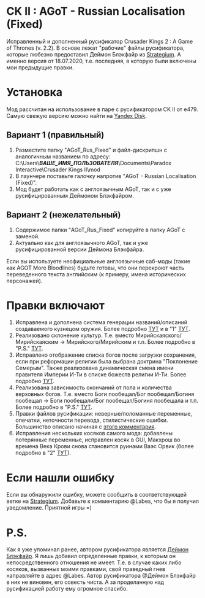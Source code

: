 # CK II : AGoT - Russian Localisation (Fixed)
Исправленный и дополненный русификатор Crusader Kings 2 : A Game of Thrones (v. 2.2). В основе лежат "рабочие" файлы русификатора, которые любезно предоставил Деймон Блэкфайр из [Strategium](https://www.strategium.ru/forum/topic/32987-rusifikatsiya-moda-«a-game-of-thrones»/). А именно версия от 18.07.2020, т.е. последняя, в которую были включены мои предыдущие правки.
# Установка
Мод рассчитан на использование в паре с русификатором CK II от e479. Самую свежую версию можно найти на [Yandex Disk](https://yadi.sk/d/_53z7PyCchlEWQ).
## Вариант 1 (правильный)
1) Разместите папку "AGoT_Rus_Fixed" и файл-дискрипшн с аналогичным названием по адресу: C:\Users\\***ВАШЕ_ИМЯ_ПОЛЬЗОВАТЕЛЯ***\\Documents\Paradox Interactive\Crusader Kings II\mod
2) В лаунчере поставьте галочку напротив "AGoT - Russian Localisation (Fixed)".
3) Мод будет работать как с англоязычным AGoT, так и с уже русифицированным Деймоном Блэкфайром.
## Вариант 2 (нежелательный)
1) Содержимое папки "AGoT_Rus_Fixed" копируйте в папку AGoT с заменой.
2) Актуально как для англоязычного AGoT, так и уже русифицированной версии Деймона Блэкфайра.

Если вы используете неофициальные англоязычные саб-моды (такие как AGOT More Bloodlines) будьте готовы, что они перекроют часть переведенного текста английским (к примеру, имена исторических персонажей).
# Правки включают
1) Исправлена и дополнена система генерации названий/описаний создаваемого кузнецом оружия. Более подробно [ТУТ](https://www.strategium.ru/forum/topic/32987-rusifikatsiya-moda-%C2%ABa-game-of-thrones%C2%BB/?do=findComment&comment=3060275) и в "1" [ТУТ](https://www.strategium.ru/forum/topic/32987-rusifikatsiya-moda-%C2%ABa-game-of-thrones%C2%BB/?do=findComment&comment=3133064).
2) Реализовано склонение культур. Т.е. вместо Мирийскаяского/Мирийскаяским -> Мирийского/Мирийским и т.п. Более подробно в "P.S." [ТУТ](https://www.strategium.ru/forum/topic/32987-rusifikatsiya-moda-%C2%ABa-game-of-thrones%C2%BB/?do=findComment&comment=3066099).
3) Исправлено отображение списка богов после загрузки сохранения, если при реформации религии была выбрана доктрина "Поклонение Семерым". Также реализована динамическая смена имени правителя Империи И-Ти в списке божеств религии И-Ти. Более подробно [ТУТ](https://www.strategium.ru/forum/topic/32987-rusifikatsiya-moda-%C2%ABa-game-of-thrones%C2%BB/?do=findComment&comment=3125204).
4) Реализована зависимость окончаний от пола и количества верховных богов. Т.е. вместо Боги пообещал/Бог пообещал/Богиня пообещал -> Боги пообещали/Бог пообещал/Богиня пообещала и т.п. Более подробно в "P.S." [ТУТ](https://www.strategium.ru/forum/topic/32987-rusifikatsiya-moda-%C2%ABa-game-of-thrones%C2%BB/?do=findComment&comment=3079411).
5) Правки файлов русификации: неверные/поломанные переменные, опечатки, неточности перевода, стилистические ошибки. Большинство описано начиная с [этого комментария](https://www.strategium.ru/forum/topic/32987-rusifikatsiya-moda-%C2%ABa-game-of-thrones%C2%BB/?do=findComment&comment=3056447).
6) Исправления нескольких косяков самого мода: добавлены потерянные переменные, исправлен косяк в GUI, Макхрош во времена Века Крови снова становится руинами Ваэс Орвик (более подробно в "2" [ТУТ](https://www.strategium.ru/forum/topic/32987-rusifikatsiya-moda-%C2%ABa-game-of-thrones%C2%BB/?do=findComment&comment=3133064)).
# Если нашли ошибку
Если вы обнаружили ошибку, можете сообщить в соответствующей ветке на [Strategium](https://www.strategium.ru/forum/topic/32987-rusifikatsiya-moda-«a-game-of-thrones»/). Добавьте к комментарию @Labes, что бы я получил уведомление. Приятной игры =)
# P.S.
Как я уже упоминал ранее, автором русификатора является [Деймон Блэкфайр](https://www.strategium.ru/forum/profile/15285-deymon-blekfayr/). Я лишь добавил определенные правки, к которым он непосредственного отношения не имеет. Т.е. в случае каких либо косяков, вызванных моими правками, свой праведный гнев направляйте в адрес @Labes. Автор русификатора @Деймон Блэкфайр в них не виновен, его совесть чиста. А за проделанную над русификацией работу ему огромное спасибо.